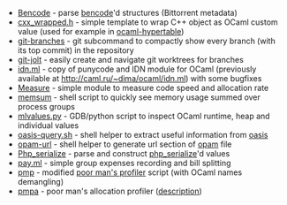 * [Bencode](bencode.ml) - parse [bencode](http://www.bittorrent.org/beps/bep_0003.html)'d structures (Bittorrent metadata)
* [cxx_wrapped.h](cxx_wrapped.h) - simple template to wrap C++ object as OCaml custom value (used for example in [ocaml-hypertable](https://github.com/ygrek/ocaml-hypertable/))
* [git-branches](git-branches) - git subcommand to compactly show every branch (with its top commit) in the repository
* [git-jolt](git-jolt) - easily create and navigate git worktrees for branches
* [idn.ml](idn.ml) - copy of punycode and IDN module for OCaml (previously available at http://caml.ru/~dima/ocaml/idn.ml) with some bugfixes
* [Measure](measure.ml) - simple module to measure code speed and allocation rate
* [memsum](memsum) - shell script to quickly see memory usage summed over process groups
* [mlvalues.py](mlvalues.py) - GDB/python script to inspect OCaml runtime, heap and individual values
* [oasis-query.sh](oasis-query.sh) - shell helper to extract useful information from [oasis](https://github.com/ocaml/oasis)
* [opam-url](opam-url) - shell helper to generate url section of [opam](https://opam.ocaml.org) file
* [Php_serialize](php_serialize.ml) - parse and construct [php\_serialize](http://php.net/manual/en/function.serialize.php)'d values
* [pay.ml](pay.ml) - simple group expenses recording and bill splitting
* [pmp](pmp) - modified [poor man's profiler](http://poormansprofiler.org/) script (with OCaml names demangling)
* [pmpa](pmpa) - poor man's allocation profiler ([description](https://inbox.ocaml.org/caml-list/20110807150719.34376e5e605354e296c528ca@gmail.com/))
